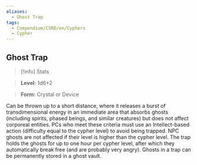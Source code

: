 ```yaml
---
aliases:
  - Ghost Trap
tags:
  - Compendium/CSRD/en/Cyphers
  - Cypher
---
```

  
    
## Ghost Trap    
>[!info] Stats    
> **Level:** 1d6+2    
> **Form:** Crystal or Device  
    
Can be thrown up to a short distance, where it releases a burst of transdimensional energy in an immediate area that absorbs ghosts (including spirits, phased beings, and similar creatures) but does not affect corporeal entities. PCs who meet these criteria must use an Intellect-based action (difficulty equal to the cypher level) to avoid being trapped. NPC ghosts are not affected if their level is higher than the cypher level. The trap holds the ghosts for up to one hour per cypher level, after which they automatically break free (and are probably very angry). Ghosts in a trap can be permanently stored in a ghost vault.